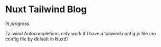 # Nuxt Tailwind Blog

_In progress_

Tailwind Autocompletions only work if I have a tailwind.config.js file (no config file by default in Nuxt!)

